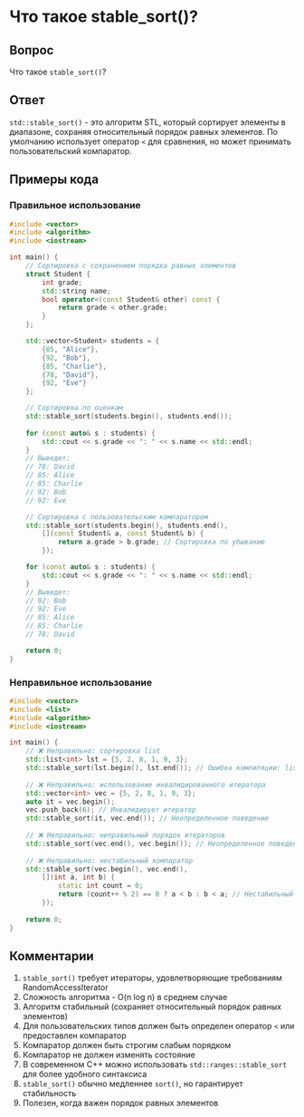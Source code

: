 # Что такое stable_sort()?

## Вопрос
Что такое `stable_sort()`?

## Ответ
`std::stable_sort()` - это алгоритм STL, который сортирует элементы в диапазоне, сохраняя относительный порядок равных элементов. По умолчанию использует оператор `<` для сравнения, но может принимать пользовательский компаратор.

## Примеры кода

### Правильное использование
```cpp
#include <vector>
#include <algorithm>
#include <iostream>

int main() {
    // Сортировка с сохранением порядка равных элементов
    struct Student {
        int grade;
        std::string name;
        bool operator<(const Student& other) const {
            return grade < other.grade;
        }
    };

    std::vector<Student> students = {
        {85, "Alice"},
        {92, "Bob"},
        {85, "Charlie"},
        {78, "David"},
        {92, "Eve"}
    };

    // Сортировка по оценкам
    std::stable_sort(students.begin(), students.end());
    
    for (const auto& s : students) {
        std::cout << s.grade << ": " << s.name << std::endl;
    }
    // Выведет:
    // 78: David
    // 85: Alice
    // 85: Charlie
    // 92: Bob
    // 92: Eve

    // Сортировка с пользовательским компаратором
    std::stable_sort(students.begin(), students.end(),
        [](const Student& a, const Student& b) {
            return a.grade > b.grade; // Сортировка по убыванию
        });

    for (const auto& s : students) {
        std::cout << s.grade << ": " << s.name << std::endl;
    }
    // Выведет:
    // 92: Bob
    // 92: Eve
    // 85: Alice
    // 85: Charlie
    // 78: David

    return 0;
}
```

### Неправильное использование
```cpp
#include <vector>
#include <list>
#include <algorithm>
#include <iostream>

int main() {
    // ❌ Неправильно: сортировка list
    std::list<int> lst = {5, 2, 8, 1, 9, 3};
    std::stable_sort(lst.begin(), lst.end()); // Ошибка компиляции: list не поддерживает random access
    
    // ❌ Неправильно: использование инвалидированного итератора
    std::vector<int> vec = {5, 2, 8, 1, 9, 3};
    auto it = vec.begin();
    vec.push_back(6); // Инвалидирует итератор
    std::stable_sort(it, vec.end()); // Неопределенное поведение
    
    // ❌ Неправильно: неправильный порядок итераторов
    std::stable_sort(vec.end(), vec.begin()); // Неопределенное поведение
    
    // ❌ Неправильно: нестабильный компаратор
    std::stable_sort(vec.begin(), vec.end(),
        [](int a, int b) { 
            static int count = 0;
            return (count++ % 2) == 0 ? a < b : b < a; // Нестабильный компаратор
        });
    
    return 0;
}
```

## Комментарии
1. `stable_sort()` требует итераторы, удовлетворяющие требованиям RandomAccessIterator
2. Сложность алгоритма - O(n log n) в среднем случае
3. Алгоритм стабильный (сохраняет относительный порядок равных элементов)
4. Для пользовательских типов должен быть определен оператор `<` или предоставлен компаратор
5. Компаратор должен быть строгим слабым порядком
6. Компаратор не должен изменять состояние
7. В современном C++ можно использовать `std::ranges::stable_sort` для более удобного синтаксиса
8. `stable_sort()` обычно медленнее `sort()`, но гарантирует стабильность
9. Полезен, когда важен порядок равных элементов 